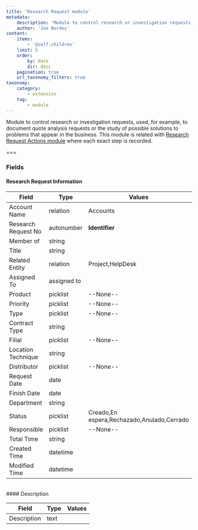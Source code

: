 ```yaml
---
title: 'Research Request module'
metadata:
    description: 'Module to control research or investigation requests, used, for example, to document quote analysis requests or the study of possible solutions to problems that appear in the business. This module is related with Research Request Actions module where each exact step is recorded.'
    author: 'Joe Bordes'
content:
    items:
        - '@self.children'
    limit: 5
    order:
        by: date
        dir: desc
    pagination: true
    url_taxonomy_filters: true
taxonomy:
    category:
        - extension
    tag:
        - module
---
```


Module to control research or investigation requests, used, for example, to document quote analysis requests or the study of possible solutions to problems that appear in the business. This module is related with [Research Request Actions module](../../01.corebosmodules/researchrequestactions/id:bc9024396093031d695ffca92cb7606a/store:corebosmodule) where each exact step is recorded.
 
===

### Fields

#### Research Request Information

<table class="table table-striped">
<thead>
<tr class="header">
<th>Field</th>
<th>Type</th>
<th>Values</th>
</tr>
</thead>
<tbody>
<tr>
<td>Account Name</td>
<td>relation</td>
<td>Accounts</td>
</tr>
<tr>
<td>Research Request No</td>
<td>autonumber</td>
<td><strong>Identifier</strong></td>
</tr>
<tr>
<td>Member of</td>
<td>string</td>
<td></td>
</tr>
<tr>
<td>Title</td>
<td>string</td>
<td></td>
</tr>
<tr>
<td>Related Entity</td>
<td>relation</td>
<td>Project,HelpDesk</td>
</tr>
<tr>
<td>Assigned To</td>
<td>assigned to</td>
<td></td>
</tr>
<tr>
<td>Product</td>
<td>picklist</td>
<td>--None--</td>
</tr>
<tr>
<td>Priority</td>
<td>picklist</td>
<td>--None--</td>
</tr>
<tr>
<td>Type</td>
<td>picklist</td>
<td>--None--</td>
</tr>
<tr>
<td>Contract Type</td>
<td>string</td>
<td></td>
</tr>
<tr>
<td>Filial</td>
<td>picklist</td>
<td>--None--</td>
</tr>
<tr>
<td>Location Technique</td>
<td>string</td>
<td></td>
</tr>
<tr>
<td>Distributor</td>
<td>picklist</td>
<td>--None--</td>
</tr>
<tr>
<td>Request Date</td>
<td>date</td>
<td></td>
</tr>
<tr>
<td>Finish Date</td>
<td>date</td>
<td></td>
</tr>
<tr>
<td>Department</td>
<td>string</td>
<td></td>
</tr>
<tr>
<td>Status</td>
<td>picklist</td>
<td>Creado,En espera,Rechazado,Anulado,Cerrado</td>
</tr>
<tr>
<td>Responsible</td>
<td>picklist</td>
<td>--None--</td>
</tr>
<tr>
<td>Total Time</td>
<td>string</td>
<td></td>
</tr>
<tr>
<td>Created Time</td>
<td>datetime</td>
<td></td>
</tr>
<tr>
<td>Modified Time</td>
<td>datetime</td>
<td></td>
</tr>
</tbody>
</table>
<br>
#### Description

<table class="table table-striped">
<thead>
<tr class="header">
<th>Field</th>
<th>Type</th>
<th>Values</th>
</tr>
</thead>
<tbody>
<tr>
<td>Description</td>
<td>text</td>
<td></td>
</tr>
</tbody>
</table>
